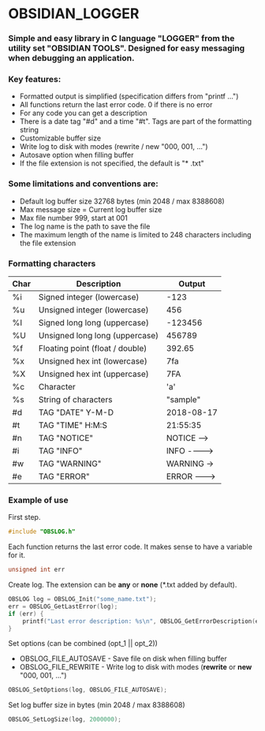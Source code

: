# OBSIDIAN_LOGGER

### Simple and easy library in C language "LOGGER" from the utility set "OBSIDIAN TOOLS". Designed for easy messaging when debugging an application.

### Key features:

  - Formatted output is simplified (specification differs from "printf ...")
  - All functions return the last error code. 0 if there is no error
  - For any code you can get a description
  - There is a date tag "#d" and a time "#t". Tags are part of the formatting string
  - Customizable buffer size
  - Write log to disk with modes (rewrite / new "000, 001, ...")
  - Autosave option when filling buffer
  - If the file extension is not specified, the default is "* .txt"

### Some limitations and conventions are:

 - Default log buffer size 32768 bytes (min 2048 / max 8388608)
 - Max message size = Current log buffer size
 - Max file number 999, start at 001
 - The log name is the path to save the file
 - The maximum length of the name is limited to 248 characters including the file extension
 
### Formatting characters

Char | Description | Output
---- | ----------- | ------
%i | Signed integer (lowercase) | -123
%u | Unsigned integer (lowercase) | 456
%I | Signed long long (uppercase) | -123456
%U | Unsigned long long (uppercase) | 456789
%f | Floating point (float / double) | 392.65
%x | Unsigned hex int (lowercase) | 7fa
%X | Unsigned hex int (uppercase) | 7FA
%c | Character | 'a'
%s | String of characters | "sample"
#d | TAG "DATE" Y-M-D | 2018-08-17
#t | TAG "TIME" H:M:S | 21:55:35
#n | TAG "NOTICE" | NOTICE -->
#i | TAG "INFO" | INFO ---->
#w | TAG "WARNING" | WARNING ->
#e | TAG "ERROR" | ERROR --->

### Example of use

First step.
```C
#include "OBSLOG.h"
```
Each function returns the last error code. 
It makes sense to have a variable for it.
```C
unsigned int err
```
Create log. 
The extension can be **any** or **none** (*.txt added by default).
```C
OBSLOG log = OBSLOG_Init("some_name.txt");
err = OBSLOG_GetLastError(log);
if (err) {
	printf("Last error description: %s\n", OBSLOG_GetErrorDescription(err));
}
```
Set options (can be combined (opt_1 || opt_2))
- OBSLOG_FILE_AUTOSAVE - Save file on disk when filling buffer
- OBSLOG_FILE_REWRITE - Write log to disk with modes (**rewrite** or **new** "000, 001, ...")
```C
OBSLOG_SetOptions(log, OBSLOG_FILE_AUTOSAVE);
```
Set log buffer size in bytes (min 2048 / max 8388608)
```C
OBSLOG_SetLogSize(log, 2000000);
```
